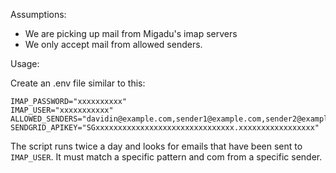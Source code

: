 Assumptions:

- We are picking up mail from Migadu's imap servers
- We only accept mail from allowed senders.

Usage:

Create an .env file similar to this:
```
IMAP_PASSWORD="xxxxxxxxxx"
IMAP_USER="xxxxxxxxxxx"
ALLOWED_SENDERS="davidin@example.com,sender1@example.com,sender2@example.com"
SENDGRID_APIKEY="SGxxxxxxxxxxxxxxxxxxxxxxxxxxxxxxx.xxxxxxxxxxxxxxxxx"
```

The script runs twice a day and looks for emails that have been sent to `IMAP_USER`. 
It must match a specific pattern and com from a specific sender.
